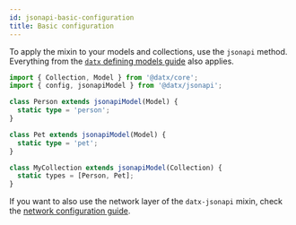 ```yaml
---
id: jsonapi-basic-configuration
title: Basic configuration
---
```


To apply the mixin to your models and collections, use the `jsonapi` method. Everything from the [`datx` defining models guide](../getting-started/defining-models) also applies.

```typescript
import { Collection, Model } from '@datx/core';
import { config, jsonapiModel } from '@datx/jsonapi';

class Person extends jsonapiModel(Model) {
  static type = 'person';
}

class Pet extends jsonapiModel(Model) {
  static type = 'pet';
}

class MyCollection extends jsonapiModel(Collection) {
  static types = [Person, Pet];
}
```

If you want to also use the network layer of the `datx-jsonapi` mixin, check the [network configuration guide](jsonapi-network-configuration).
